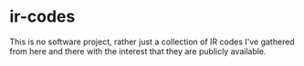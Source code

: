 # ir-codes
This is no software project, rather just a collection of IR codes I've gathered from here and there with the interest that they are publicly available.
